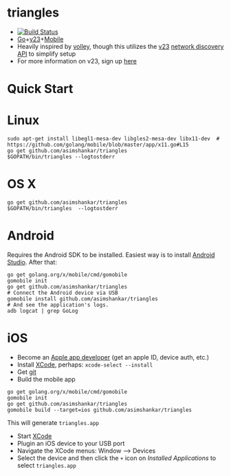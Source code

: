 # triangles
* [![Build Status](https://travis-ci.org/asimshankar/triangles.svg)](https://travis-ci.org/asimshankar/triangles)
* [Go](https://golang.org)+[v23](https://github.com/vanadium/go.v23)+[Mobile](https://github.com/golang/mobile)
* Heavily inspired by [volley](https://github.com/monopole/volley), though this
  utilizes the [v23](https://github.com/vanadium/go.v23) [network discovery
  API](https://godoc.org/v.io/v23/discovery) to simplify setup
* For more information on v23, sign up [here](https://v.io)

# Quick Start

# Linux
```
sudo apt-get install libegl1-mesa-dev libgles2-mesa-dev libx11-dev  #  https://github.com/golang/mobile/blob/master/app/x11.go#L15
go get github.com/asimshankar/triangles
$GOPATH/bin/triangles --logtostderr
```

# OS X
```
go get github.com/asimshankar/triangles
$GOPATH/bin/triangles  --logtostderr
```

# Android
Requires the Android SDK to be installed. Easiest way is to install [Android
Studio](https://developer.android.com/sdk/index.html). After that:
```
go get golang.org/x/mobile/cmd/gomobile
gomobile init
go get github.com/asimshankar/triangles
# Connect the Android device via USB
gomobile install github.com/asimshankar/triangles
# And see the application's logs.
adb logcat | grep GoLog
```

# iOS
* Become an [Apple app developer](https://developer.apple.com/programs) (get an apple ID, device auth, etc.)
* Install [XCode](https://developer.apple.com/xcode/download/), perhaps: `xcode-select --install`
* Get [git](http://git-scm.com/download/mac)
* Build the mobile app
```
go get golang.org/x/mobile/cmd/gomobile
gomobile init
go get github.com/asimshankar/triangles
gomobile build --target=ios github.com/asimshankar/triangles
```
This will generate `triangles.app`
* Start [XCode](https://developer.apple.com/xcode/download/)
* Plugin an iOS device to your USB port
* Navigate the XCode menus: Window --> Devices
* Select the device and then click the `+` icon on _Installed Applications_ to select `triangles.app`
